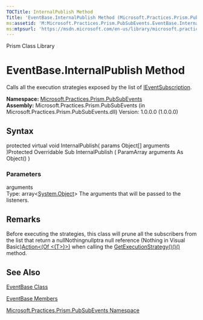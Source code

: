 ```yaml
---
TOCTitle: InternalPublish Method
Title: 'EventBase.InternalPublish Method (Microsoft.Practices.Prism.PubSubEvents)'
ms:assetid: 'M:Microsoft.Practices.Prism.PubSubEvents.EventBase.InternalPublish(System.Object[])'
ms:mtpsurl: 'https://msdn.microsoft.com/en-us/library/microsoft.practices.prism.pubsubevents.eventbase.internalpublish(v=pandp.50)'
---
```


Prism Class Library

EventBase.InternalPublish Method
====================================

Calls all the execution strategies exposed by the list of [IEventSubscription](https://msdn.microsoft.com/library/microsoft.practices.prism.pubsubevents.ieventsubscription).

**Namespace:** [Microsoft.Practices.Prism.PubSubEvents](https://msdn.microsoft.com/library/microsoft.practices.prism.pubsubevents)
**Assembly:** Microsoft.Practices.Prism.PubSubEvents (in Microsoft.Practices.Prism.PubSubEvents.dll) Version: 1.0.0.0 (1.0.0.0)

## Syntax


protected virtual void InternalPublish( params Object[] arguments )Protected Overridable Sub InternalPublish ( ParamArray arguments As Object() )

### Parameters

arguments  
Type: array&lt;[System.Object](http://msdn.microsoft.com/en-us/library/e5kfa45b)&gt;
The arguments that will be passed to the listeners.

Remarks
-------

Before executing the strategies, this class will prune all the subscribers from the list that return a nullNothingnullptra null reference (Nothing in Visual Basic)[Action&lt;(Of &lt;(T&gt;)&gt;)](http://msdn.microsoft.com/en-us/library/018hxwa8) when calling the [GetExecutionStrategy()()()](https://msdn.microsoft.com/library/microsoft.practices.prism.pubsubevents.ieventsubscription.getexecutionstrategy) method.

See Also
--------


[EventBase Class](https://msdn.microsoft.com/library/microsoft.practices.prism.pubsubevents.eventbase)

[EventBase Members](https://msdn.microsoft.com/allmembers.t:microsoft.practices.prism.pubsubevents.eventbase)

[Microsoft.Practices.Prism.PubSubEvents Namespace](https://msdn.microsoft.com/library/microsoft.practices.prism.pubsubevents)
